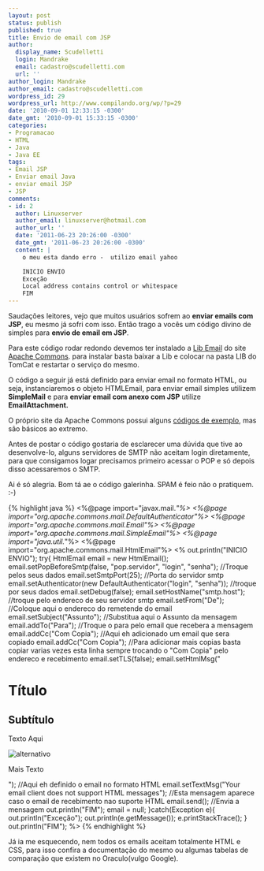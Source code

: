 ```yaml
---
layout: post
status: publish
published: true
title: Envio de email com JSP
author:
  display_name: Scudelletti
  login: Mandrake
  email: cadastro@scudelletti.com
  url: ''
author_login: Mandrake
author_email: cadastro@scudelletti.com
wordpress_id: 29
wordpress_url: http://www.compilando.org/wp/?p=29
date: '2010-09-01 12:33:15 -0300'
date_gmt: '2010-09-01 15:33:15 -0300'
categories:
- Programacao
- HTML
- Java
- Java EE
tags:
- Email JSP
- Enviar email Java
- enviar email JSP
- JSP
comments:
- id: 2
  author: Linuxserver
  author_email: linuxserver@hotmail.com
  author_url: ''
  date: '2011-06-23 20:26:00 -0300'
  date_gmt: '2011-06-23 20:26:00 -0300'
  content: |
    o meu esta dando erro -  utilizo email yahoo

    INICIO ENVIO
    Exceção
    Local address contains control or whitespace
    FIM
---
```

Saudações leitores, vejo que muitos usuários sofrem ao **enviar emails com JSP**, eu mesmo já sofri com isso. Então trago a vocês um código divino de simples para **envio de email em JSP**.

Para este código rodar redondo devemos ter instalado a [Lib Email](http://commons.apache.org/email/) do site [Apache Commons](http://commons.apache.org). para instalar basta baixar a Lib e colocar na pasta LIB do TomCat e restartar o serviço do mesmo.

O código a seguir já está definido para enviar email no formato HTML, ou seja, instanciaremos o objeto HTMLEmail, para enviar email simples utilizem **SimpleMail** e para **enviar email com anexo com JSP** utilize **EmailAttachment.**

O próprio site da Apache Commons possui alguns [códigos de exemplo](http://commons.apache.org/email/userguide.html), mas são básicos ao extremo.

Antes de postar o código gostaria de esclarecer uma dúvida que tive ao desenvolve-lo, alguns servidores de SMTP não aceitam login diretamente, para que consigamos logar precisamos primeiro acessar o POP e só depois disso acessaremos o SMTP.

Ai é só alegria. Bom tá ae o código galerinha. SPAM é feio não o pratiquem. :-)

{% highlight java %}
<%@page import="javax.mail.*"%>
<%@page import="org.apache.commons.mail.DefaultAuthenticator"%>
<%@page import="org.apache.commons.mail.Email"%>
<%@page import="org.apache.commons.mail.SimpleEmail"%>
<%@page import="java.util.*"%>
<%@page import="org.apache.commons.mail.HtmlEmail"%>
<%
out.println("INICIO ENVIO");
try{
  HtmlEmail email = new HtmlEmail();
  email.setPopBeforeSmtp(false, "pop.servidor", "login", "senha"); //Troque pelos seus dados
  email.setSmtpPort(25); //Porta do servidor smtp
  email.setAuthenticator(new DefaultAuthenticator("login", "senha")); //troque por seus dados
  email.setDebug(false);
  email.setHostName("smtp.host"); //troque pelo endereco de seu servidor smtp
  email.setFrom("De"); //Coloque aqui o endereco do remetende do email
  email.setSubject("Assunto"); //Substitua aqui o Assunto da mensagem
  email.addTo("Para"); //Troque o para pelo email que recebera a mensagem
  email.addCc("Com Copia"); //Aqui eh adicionado um email que sera copiado
  email.addCc("Com Copia"); //Para adicionar mais copias basta copiar varias vezes esta linha sempre trocando o "Com Copia" pelo endereco e recebimento
  email.setTLS(false);
  email.setHtmlMsg("<html><head></head><body><h1>Título</h1><h2>Subtítulo</h2><p>Texto Aqui</p><img src='http://www.google.com.br/intl/en_com/images/srpr/logo1w.png' alt='alternativo'/><p>Mais Texto</p></body></html>"); //Aqui eh definido o email no formato HTML
  email.setTextMsg("Your email client does not support HTML messages"); //Esta mensagem aparece caso o email de recebimento nao suporte HTML
  email.send();  //Envia a mensagem
  out.println("FIM");
  email = null;
}catch(Exception e){
  out.println("Exceção");
  out.println(e.getMessage());
  e.printStackTrace();
}
out.println("FIM");
%>
{% endhighlight %}

Já ia me esquecendo, nem todos os emails aceitam totalmente HTML e CSS, para isso confira a documentação do mesmo ou algumas tabelas de comparação que existem no Oraculo(vulgo Google).
